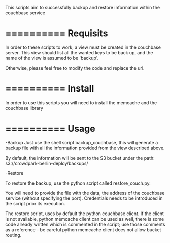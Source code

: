 This scripts aim to successfully backup and restore information within the couchbase service

==========
Requisits
==========

In order to these scripts to work, a view must be created in the couchbase server. This view should list all the wanted keys to be back up, and the name of the view is assumed to be 'backup'.

Otherwise, please feel free to modify the code and replace the url.


==========
Install
==========

In order to use this scripts you will need to install the memcache and the couchbase library


==========
Usage
=========

-Backup
Just use the shell script backup_couchbase, this will generate a backup file with all the information provided from the view described above.

By default, the information will be sent to the S3 bucket under the path: s3://crowdpark-berlin-deploy/backups/

-Restore

To restore the backup, use the python script called restore_couch.py.

You will need to provide the file with the data, the address of the couchbase service (without specifying the port). Credentials needs to be introduced in the script prior its execution.

The restore script, uses by default the python couchbase client. If the client is not available, python memcache client can be used as well, there is some code already written which is commented in the script; use those comments as a reference - be careful python memcache client does not allow bucket routing.
